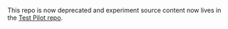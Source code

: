 This repo is now deprecated and experiment source content now lives in the [Test Pilot repo](https://github.com/mozilla/testpilot).
